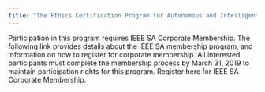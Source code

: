 ```yaml
---
title: "The Ethics Certification Program for Autonomous and Intelligent Systems (ECPAIS)"
---
```


Participation in this program requires IEEE SA Corporate Membership. The following link provides details about the IEEE SA membership program, and information on how to register for corporate membership. All interested participants must complete the membership process by March 31, 2019 to maintain participation rights for this program. Register here for IEEE SA Corporate Membership.

